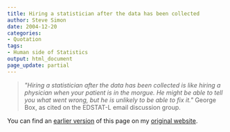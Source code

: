 ```yaml
---
title: Hiring a statistician after the data has been collected
author: Steve Simon
date: 2004-12-20
categories:
- Quotation
tags:
- Human side of Statistics
output: html_document
page_update: partial
---
```

> *"Hiring a statistician after the data has been collected is like
> hiring a physician when your patient is in the morgue. He might be
> able to tell you what went wrong, but he is unlikely to be able to fix
> it."* George Box, as cited on the EDSTAT-L email discussion group.

<!---More--->

You can find an [earlier version](http://www.pmean.com/04/BoxQuote.html) of this page on my [original website](http://www.pmean.com/original_site.html).
